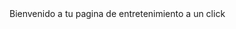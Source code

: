 <!DOCTYPE html>
<html lang="en">
<head>
    <meta charset="UTF-8">
    <meta name="viewport" content="width=device-width, initial-scale=1.0">
    <title>PROSTREAMING</title>
</head>
<body>
    Bienvenido a tu pagina de entretenimiento a un click
</body>
</html>
